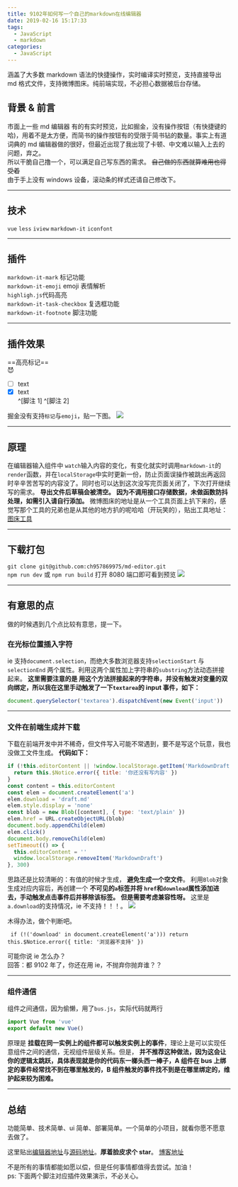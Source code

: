 ```yaml
---
title: 9102年如何写一个自己的markdown在线编辑器
date: 2019-02-16 15:17:33
tags:
  - JavaScript
  - markdown
categories:
  - JavaScript
---
```


涵盖了大多数 markdown 语法的快捷操作，实时编译实时预览，支持直接导出 md 格式文件，支持微博图床。纯前端实现，不必担心数据被后台存储。

## 背景 & 前言

市面上一些 md 编辑器 有的有实时预览，比如掘金，没有操作按钮（有快捷键的哈)，用着不是太方便，而简书的操作按钮有的受限于简书钻的数量。事实上有道词典的 md 编辑器做的很好，但最近出现了我出现了卡顿、中文难以输入上去的问题，弃之。  
所以干脆自己撸一个，可以满足自己写东西的需求。 ~~自己做的东西就算难用也得受着~~  
由于手上没有 windows 设备，滚动条的样式还请自己修改下。

---

## 技术

`vue` `less` `iview` `markdown-it` `iconfont`

---

## 插件

`markdown-it-mark` 标记功能  
 `markdown-it-emoji` emoji 表情解析  
`highligh.js`代码高亮  
`markdown-it-task-checkbox` 复选框功能  
`markdown-it-footnote` 脚注功能

---

## 插件效果

==高亮标记==  
:smiling_imp:

- [ ] text
- [x] text  
       ^[脚注 1] ^[脚注 2]

掘金没有支持`标记`与`emoji`，贴一下图。
![](https://ws1.sinaimg.cn/mw690/0072Lfvtly1g08743vn20j302a03i0sl.jpg)

---

## 原理

在编辑器输入组件中 `watch`输入内容的变化，有变化就实时调用`markdown-it`的`render`函数，并在`localStorage`中实时更新一份，防止页面误操作被跳出再返回时辛辛苦苦写的内容没了。同时也可以达到这次没写完页面关闭了，下次打开继续写的需求。 **导出文件后草稿会被清空。**
**因为不调用接口存储数据，未做函数防抖处理，如需引入请自行添加。**
微博图床的地址是从一个工具页面上扒下来的，感觉写那个工具的兄弟也是从其他的地方扒的呢哈哈（开玩笑的），贴出工具地址：[图床工具](http://tool.mkblog.cn/tuchuang/)

---

## 下载打包

`git clone git@github.com:ch957869975/md-editor.git`  
 `npm run dev` 或 `npm run build`
打开 8080 端口即可看到预览
![](https://ws1.sinaimg.cn/mw690/0072Lfvtly1g081m8s9w9j32cm1l2qbc.jpg)

---

## 有意思的点

做的时候遇到几个点比较有意思，提一下。

### 在光标位置插入字符

ie 支持`document.selection`，而绝大多数浏览器支持`selectionStart` 与 `selectionEnd` 两个属性。利用这两个属性加上字符串的`substring`方法动态拼接起来。 **这里需要注意的是 用这个方法拼接起来的字符串，并没有触发对变量的双向绑定，所以我在这里手动触发了一下`textarea`的 input 事件，如下：**

```js
document.querySelector('textarea').dispatchEvent(new Event('input'))
```

---

### 文件在前端生成并下载

下载在前端开发中并不稀奇，但文件写入可能不常遇到，要不是写这个玩意，我也没做工文件生成。
**代码如下：**

```js
if (!this.editorContent || !window.localStorage.getItem('MarkdownDraft')) {
  return this.$Notice.error({ title: '你还没有写内容' })
}
const content = this.editorContent
const elem = document.createElement('a')
elem.download = 'draft.md'
elem.style.display = 'none'
const blob = new Blob([content], { type: 'text/plain' })
elem.href = URL.createObjectURL(blob)
document.body.appendChild(elem)
elem.click()
document.body.removeChild(elem)
setTimeout(() => {
  this.editorContent = ''
  window.localStorage.removeItem('MarkdownDraft')
}, 300)
```

思路还是比较清晰的：有值的时候才生成， **避免生成一个空文件**。 利用`Blob`对象生成对应内容后，再创建一个 **不可见的`a`标签并将 `href`和`download`属性添加进去，手动触发点击事件后并移除该标签。**
**但是需要考虑兼容性呀。**
这里是`a.download`的支持情况，ie 不支持！！！。
![](https://ws1.sinaimg.cn/mw690/0072Lfvtly1g0865h55q4j30z20ay40d.jpg)

木得办法，做个判断吧。

```
 if (!('download' in document.createElement('a'))) return this.$Notice.error({ title: '浏览器不支持' })
```

可能你说 ie 怎么办？  
回答：都 9102 年了，你还在用 ie，不抛弃你抛弃谁？？

---

### 组件通信

组件之间通信，因为偷懒，用了`bus.js`，实际代码就两行

```js
import Vue from 'vue'
export default new Vue()
```

原理是 **挂载在同一实例上的组件都可以触发实例上的事件**，理论上是可以实现任意组件之间的通信，无视组件层级关系。但是， **并不推荐这种做法，因为这会让你的逻辑太跳跃，具体表现就是你的代码东一榔头西一棒子，A 组件在 bus 上绑定的事件经常找不到在哪里触发的，B 组件触发的事件找不到是在哪里绑定的，维护起来较为困难。**

---

## 总结

功能简单、技术简单、ui 简单、部署简单。一个简单的小项目，就看你愿不愿意去做了。

这里贴出[编辑器地址](https://ch957869975.github.io/md-editor/dist/)与[源码地址](https://github.com/ch957869975/md-editor)。**厚着脸皮求个 star**。
[博客地址](https://ch957869975.github.io/hexo-blog/)

不是所有的事情都能如愿以偿，但是任何事情都值得去尝试。加油！  
ps: 下面两个脚注对应插件效果演示，不必关心。
